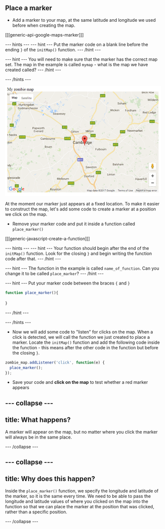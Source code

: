 ## Place a marker

+ Add a marker to your map, at the same latitude and longitude we used before when creating the map.

[[[generic-api-google-maps-marker]]]

--- hints ---
--- hint ---
Put the marker code on a blank line before the ending `}` of the `initMap()` function.
--- /hint ---

--- hint ---
You will need to make sure that the marker has the correct map set. The map in the example is called `mymap` - what is the map we have created called?
--- /hint ---

--- /hints ---

![Cambridge with a marker on it](images/cambridge-marker.png)

At the moment our marker just appears at a fixed location. To make it easier to construct the map, let's add some code to create a marker at a position we click on the map.

+ Remove your marker code and put it inside a function called `place_marker()`

[[[generic-javascript-create-a-function]]]

--- hints ---
--- hint ---
Your function should begin after the end of the `initMap()` function. Look for the closing `}` and begin writing the function code after that.
--- /hint ---

--- hint ---
The function in the example is called `name_of_function`. Can you change it to be called `place_marker`?
--- /hint ---

--- hint ---
Put your marker code between the braces `{` and `}`
```javascript
function place_marker(){

}
```
--- /hint ---

--- /hints ---

+ Now we will add some code to "listen" for clicks on the map. When a click is detected, we will call the function we just created to place a marker. Locate the `initMap()` function and add the following code inside the function - this means after the other code in the function but before the closing `}`.

```javascript
zombie_map.addListener('click', function(e) {
  place_marker();
});
```

+ Save your code and **click on the map** to test whether a red marker appears

--- collapse ---
---
title: What happens?
---

A marker will appear on the map, but no matter where you click the marker will always be in the same place.

--- /collapse ---

--- collapse ---
---
title: Why does this happen?
---

Inside the `place_marker()` function, we specify the longitude and latitude of the marker, so it is the same every time. We need to be able to pass the longitude and latitude values of where you clicked on the map into the function so that we can place the marker at the position that was clicked, rather than a specific position.

--- /collapse ---
